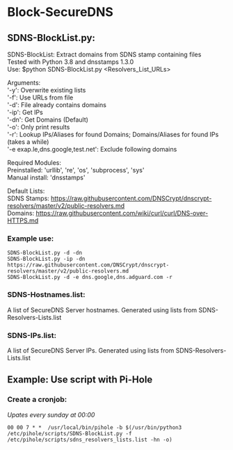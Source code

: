 # Block-SecureDNS

## SDNS-BlockList.py:
SDNS-BlockList: Extract domains from SDNS stamp containing files  
Tested with Python 3.8 and dnsstamps 1.3.0  
Use: $python SDNS-BlockList.py <arguments> <Resolvers_List_URLs>  

Arguments:  
'-y': Overwrite existing lists  
'-f': Use URLs from file  
'-d': File already contains domains  
'-ip': Get IPs  
'-dn': Get Domains (Default)  
'-o': Only print results  
'-r': Lookup IPs/Aliases for found Domains; Domains/Aliases for found IPs (takes a while)  
'-e exap.le,dns.google,test.net': Exclude following domains  

Required Modules:  
Preinstalled: 'urllib', 're', 'os', 'subprocess', 'sys'  
Manual install: 'dnsstamps'  

Default Lists:  
SDNS Stamps: https://raw.githubusercontent.com/DNSCrypt/dnscrypt-resolvers/master/v2/public-resolvers.md  
Domains: https://raw.githubusercontent.com/wiki/curl/curl/DNS-over-HTTPS.md

### Example use:
```
SDNS-BlockList.py -d -dn  
SDNS-BlockList.py -ip -dn https://raw.githubusercontent.com/DNSCrypt/dnscrypt-resolvers/master/v2/public-resolvers.md
SDNS-BlockList.py -d -e dns.google,dns.adguard.com -r
```

### SDNS-Hostnames.list:
A list of SecureDNS Server hostnames.
Generated using lists from SDNS-Resolvers-Lists.list

### SDNS-IPs.list:
A list of SecureDNS Server IPs.
Generated using lists from SDNS-Resolvers-Lists.list

## Example: Use script with Pi-Hole
### Create a cronjob:
*Upates every sunday at 00:00*
```
00 00 7 * *  /usr/local/bin/pihole -b $(/usr/bin/python3 /etc/pihole/scripts/SDNS-BlockList.py -f /etc/pihole/scripts/sdns_resolvers_lists.list -hn -o)
```
